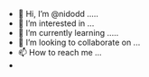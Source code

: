 - 👋 Hi, I’m @nidodd .....
- 👀 I’m interested in ...
- 🌱 I’m currently learning .....
- 💞️ I’m looking to collaborate on ...
- 📫 How to reach me ...
- 
<!---
nidodd/nidodd is a ✨ special ✨ repository because its `README.md` (this file) appears on your GitHub profile.
You can click the Preview link to take a look at your changes.
--->

